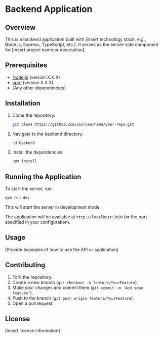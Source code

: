 # Backend Application

## Overview
This is a backend application built with [insert technology stack, e.g., Node.js, Express, TypeScript, etc.]. It serves as the server-side component for [insert project name or description].

## Prerequisites
- [Node.js](https://nodejs.org/) (version X.X.X)
- [npm](https://www.npmjs.com/) (version X.X.X)
- [Any other dependencies]

## Installation
1. Clone the repository:
   ```bash
   git clone https://github.com/yourusername/your-repo.git
   ```
2. Navigate to the backend directory:
   ```bash
   cd backend
   ```
3. Install the dependencies:
   ```bash
   npm install
   ```

## Running the Application
To start the server, run:
```bash
npm run dev
```

This will start the server in development mode.


The application will be available at `http://localhost:3000` (or the port specified in your configuration).

## Usage
[Provide examples of how to use the API or application]

## Contributing
1. Fork the repository.
2. Create a new branch (`git checkout -b feature/YourFeature`).
3. Make your changes and commit them (`git commit -m 'Add some feature'`).
4. Push to the branch (`git push origin feature/YourFeature`).
5. Open a pull request.

## License
[Insert license information]